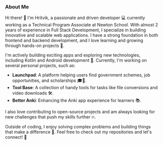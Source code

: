 ### About Me

Hi there! 👋 I'm Hritvik, a passionate and driven developer 💻 currently working as a Technical Program Associate at Newton School. With almost 2 years of experience in Full Stack Development, I specialize in building innovative and scalable web applications. I have a strong foundation in both frontend and backend development, and I love learning and growing through hands-on projects 🚀.

I'm actively building exciting apps and exploring new technologies, including Kotlin and Android development 📱. Currently, I'm working on several personal projects, such as:

- **Launchpad**: A platform helping users find government schemes, job opportunities, and scholarships 🎓💼.
- **Tool Base**: A collection of handy tools for tasks like file conversions and video downloads 🛠️.
- **Better Anki**: Enhancing the Anki app experience for learners 📚.

I also love contributing to open-source projects and am always looking for new challenges that push my skills further 🔥.

Outside of coding, I enjoy solving complex problems and building things that make a difference 🌱. Feel free to check out my repositories and let's connect! 🤝
